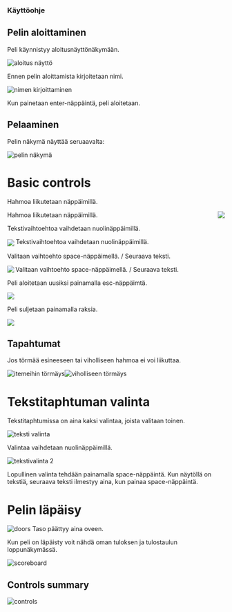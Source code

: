 ### Käyttöohje
## Pelin aloittaminen
Peli käynnistyy aloitusnäyttönäkymään.


![aloitus näyttö](https://github.com/emlyy/ot-harjoitustyo/blob/master/dokumentaatio/kuvat/start.png)

Ennen pelin aloittamista kirjoitetaan nimi.

![nimen kirjoittaminen](https://github.com/emlyy/ot-harjoitustyo/blob/master/dokumentaatio/kuvat/name_input.png)

Kun painetaan enter-näppäintä, peli aloitetaan.


## Pelaaminen

Pelin näkymä näyttää seruaavalta:


![pelin näkymä](https://github.com/emlyy/ot-harjoitustyo/blob/master/dokumentaatio/kuvat/game_view.png)


# Basic controls

Hahmoa liikutetaan näppäimillä.

<img align="right" src="https://github.com/emlyy/ot-harjoitustyo/blob/master/src/images/controls.png"> 
Hahmoa liikutetaan näppäimillä.
<br clear="right"/>



Tekstivaihtoehtoa vaihdetaan nuolinäppäimillä.

<img align="center" src="https://github.com/emlyy/ot-harjoitustyo/blob/master/src/images/controls-2.png">
Tekstivaihtoehtoa vaihdetaan nuolinäppäimillä.

<br clear="center"/>

Valitaan vaihtoehto space-näppäimellä. / Seuraava teksti.

<img align="left" src="https://github.com/emlyy/ot-harjoitustyo/blob/master/src/images/controls-5.png">
Valitaan vaihtoehto space-näppäimellä. / Seuraava teksti.

<br clear="left"/>


Peli aloitetaan uusiksi painamalla esc-näppäimtä.

<img align="center" src="https://github.com/emlyy/ot-harjoitustyo/blob/master/src/images/controls-3.png">


<br clear="center"/>


Peli suljetaan painamalla raksia.

<img align="center" src="https://github.com/emlyy/ot-harjoitustyo/blob/master/dokumentaatio/kuvat/quit.png">


<br clear="center"/>



## Tapahtumat

Jos törmää esineeseen tai viholliseen hahmoa ei voi liikuttaa.

![itemeihin törmäys](https://github.com/emlyy/ot-harjoitustyo/blob/master/dokumentaatio/kuvat/collision_item.png)![viholliseen törmäys](https://github.com/emlyy/ot-harjoitustyo/blob/master/dokumentaatio/kuvat/combat.png)

# Tekstitaphtuman valinta

Tekstitaphtumissa on aina kaksi valintaa, joista valitaan toinen.


![teksti valinta](https://github.com/emlyy/ot-harjoitustyo/blob/master/dokumentaatio/kuvat/toggle_text1.png)


Valintaa vaihdetaan nuolinäppäimillä.


![tekstivalinta 2](https://github.com/emlyy/ot-harjoitustyo/blob/master/dokumentaatio/kuvat/toggle_text2.png)


Lopullinen valinta tehdään painamalla space-näppäintä. Kun näytöllä on tekstiä, seuraava teksti ilmestyy aina, kun painaa space-näppäintä.


# Pelin läpäisy


![doors](https://github.com/emlyy/ot-harjoitustyo/blob/master/dokumentaatio/kuvat/doors.png) Taso päättyy aina oveen.


Kun peli on läpäisty voit nähdä oman tuloksen ja tulostaulun loppunäkymässä.


![scoreboard](https://github.com/emlyy/ot-harjoitustyo/blob/master/dokumentaatio/kuvat/scoreboard.png)

## Controls summary


![controls](https://github.com/emlyy/ot-harjoitustyo/blob/master/dokumentaatio/kuvat/all_controls.png)
